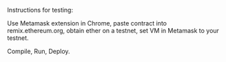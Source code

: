 Instructions for testing:

Use Metamask extension in Chrome,
paste contract into remix.ethereum.org,
obtain ether on a testnet,
set VM in Metamask to your testnet.

Compile, Run, Deploy.
